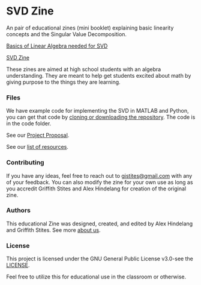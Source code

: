 # SVD Zine

An pair of educational zines (mini booklet) explaining basic linearity concepts and the Singular Value Decomposition.

[Basics of Linear Algebra needed for SVD](https://docs.google.com/document/d/1navVaTZNK-ppvdtgwaIFQmDgSO_vroboGFzWJHKjndQ/edit?usp=sharing)

[SVD Zine](https://docs.google.com/document/d/1f3B-3JfkpM2tV1ZQEj0xgGliBr8aZgAKX4s3_78mlkg/edit?usp=sharing)

These zines are aimed at high school students with an algebra understanding. They are meant to help get students excited about math by giving purpose to the things they are learning.

### Files
We have example code for implementing the SVD in MATLAB and Python, you can get that
code by [cloning or downloading the repository](https://github.com/Griffith-Stites/Linearity-Zine).
The code is in the code folder.

See  our [Project Proposal](https://www.griffithstites.com/Linearity-Zine/proposal).

See our [list of resources](https://www.griffithstites.com/Linearity-Zine/resources).

### Contributing
If you have any ideas, feel free to reach out to gjstites@gmail.com with any of your feedback. You can also modify the zine for your own use as long as you accredit Griffith Stites and Alex Hindelang for creation of the original zine.

### Authors
This educational Zine was designed, created, and edited by Alex Hindelang and Griffith Stites.
See more [about us](https://www.griffithstites.com/Linearity-Zine/about-us).


### License
This project is licensed under the GNU General Public License v3.0-see the [LICENSE](https://github.com/Griffith-Stites/Linearity-Zine/blob/master/LICENSE).

Feel free to utilize this for educational use in the classroom or otherwise.

